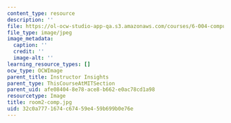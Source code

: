 ```yaml
---
content_type: resource
description: ''
file: https://ol-ocw-studio-app-qa.s3.amazonaws.com/courses/6-004-computation-structures-spring-2017/32c0a7771674c67459e459b699b0e76e_room2-comp.jpg
file_type: image/jpeg
image_metadata:
  caption: ''
  credit: ''
  image-alt: ''
learning_resource_types: []
ocw_type: OCWImage
parent_title: Instructor Insights
parent_type: ThisCourseAtMITSection
parent_uid: afe08404-8e78-ace8-b662-e0ac78cd1a98
resourcetype: Image
title: room2-comp.jpg
uid: 32c0a777-1674-c674-59e4-59b699b0e76e
---
```

